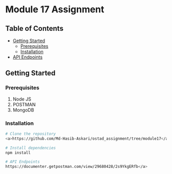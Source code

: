 # Module 17 Assignment


## Table of Contents

- [Getting Started](#getting-started)
  - [Prerequisites](#prerequisites)
  - [Installation](#installation)
- [API Endpoints](#api-endpoints)


## Getting Started

### Prerequisites

1. Node JS
2. POSTMAN
3. MongoDB

### Installation

```bash
# Clone the repository
<a>https://github.com/Md-Hasib-Askari/ostad_assignment/tree/module17</a>

# Install dependencies
npm install

# API Endpoints
https://documenter.getpostman.com/view/29680428/2s9YkgERfb</a>